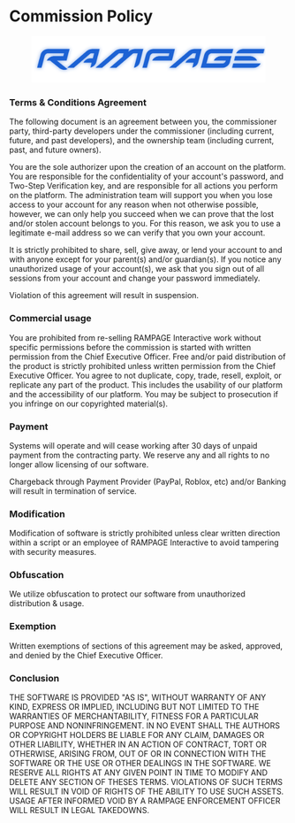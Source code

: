 # Commission Policy

<figure><img src="../../.gitbook/assets/Brand_Blue.png" alt=""><figcaption></figcaption></figure>

### Terms & Conditions Agreement

The following document is an agreement between you, the commissioner party, third-party developers under the commissioner (including current, future, and past developers), and the ownership team (including current, past, and future owners).

You are the sole authorizer upon the creation of an account on the platform. You are responsible for the confidentiality of your account's password, and Two-Step Verification key, and are responsible for all actions you perform on the platform. The administration team will support you when you lose access to your account for any reason when not otherwise possible, however, we can only help you succeed when we can prove that the lost and/or stolen account belongs to you. For this reason, we ask you to use a legitimate e-mail address so we can verify that you own your account.

It is strictly prohibited to share, sell, give away, or lend your account to and with anyone except for your parent(s) and/or guardian(s). If you notice any unauthorized usage of your account(s), we ask that you sign out of all sessions from your account and change your password immediately.&#x20;

Violation of this agreement will result in suspension.

### Commercial usage

You are prohibited from re-selling RAMPAGE Interactive work without specific permissions before the commission is started with written permission from the Chief Executive Officer. Free and/or paid distribution of the product is strictly prohibited unless written permission from the Chief Executive Officer. You agree to not duplicate, copy, trade, resell, exploit, or replicate any part of the product. This includes the usability of our platform and the accessibility of our platform. You may be subject to prosecution if you infringe on our copyrighted material(s).

### Payment

Systems will operate and will cease working after 30 days of unpaid payment from the contracting party. We reserve any and all rights to no longer allow licensing of our software.

Chargeback through Payment Provider (PayPal, Roblox, etc) and/or Banking will result in termination of service.

### Modification

Modification of software is strictly prohibited unless clear written direction within a script or an employee of RAMPAGE Interactive to avoid tampering with security measures.

### Obfuscation

We utilize obfuscation to protect our software from unauthorized distribution & usage.

### Exemption

Written exemptions of sections of this agreement may be asked, approved, and denied by the Chief Executive Officer.

### Conclusion

THE SOFTWARE IS PROVIDED "AS IS", WITHOUT WARRANTY OF ANY KIND, EXPRESS OR IMPLIED, INCLUDING BUT NOT LIMITED TO THE WARRANTIES OF MERCHANTABILITY, FITNESS FOR A PARTICULAR PURPOSE AND NONINFRINGEMENT. IN NO EVENT SHALL THE AUTHORS OR COPYRIGHT HOLDERS BE LIABLE FOR ANY CLAIM, DAMAGES OR OTHER LIABILITY, WHETHER IN AN ACTION OF CONTRACT, TORT OR OTHERWISE, ARISING FROM, OUT OF OR IN CONNECTION WITH THE SOFTWARE OR THE USE OR OTHER DEALINGS IN THE SOFTWARE. WE RESERVE ALL RIGHTS AT ANY GIVEN POINT IN TIME TO MODIFY AND DELETE ANY SECTION OF THESES TERMS. VIOLATIONS OF SUCH TERMS WILL RESULT IN VOID OF RIGHTS OF THE ABILITY TO USE SUCH ASSETS. USAGE AFTER INFORMED VOID BY A RAMPAGE ENFORCEMENT OFFICER WILL RESULT IN LEGAL TAKEDOWNS.

&#x20;
